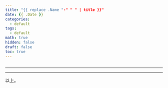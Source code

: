 ```yaml
---
title: "{{ replace .Name "-" " " | title }}"
date: {{ .Date }}
categories:
  - default
tags:
  - default
math: true
hidden: false
draft: false
toc: true
---
```


<!-- cover -->

![]()

---

<!-- main content -->



<!-- end -->

---

以上。

